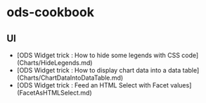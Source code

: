 # ods-cookbook

## UI

 - [ODS Widget trick : How to hide some legends with CSS code] (Charts/HideLegends.md)
 - [ODS Widget trick : How to display chart data into a data table] (Charts/ChartDataIntoDataTable.md)
 - [ODS Widget trick : Feed an HTML Select with Facet values] (FacetAsHTMLSelect.md)
